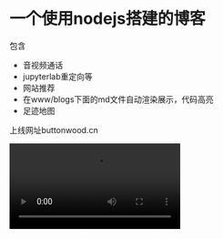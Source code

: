# 一个使用nodejs搭建的博客

包含

- 音视频通话
- jupyterlab重定向等
- 网站推荐
- 在www/blogs下面的md文件自动渲染展示，代码高亮
- 足迹地图

上线网址buttonwood.cn

<video src="intro.mp4">
